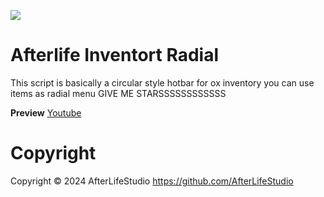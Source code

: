 ![](https://forum-cfx-re.akamaized.net/original/5X/e/e/4/c/ee4c41b04c640ab659bdd0bf28bc3e9878a9836a.jpeg)
# Afterlife  Inventort Radial

This script is basically a circular style hotbar for ox inventory you can use items as  radial menu
GIVE ME STARSSSSSSSSSSSS

**Preview**
[Youtube](https://youtu.be/bLLPNrD8NkA)


# Copyright
Copyright © 2024 AfterLifeStudio https://github.com/AfterLifeStudio
